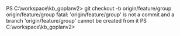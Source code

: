 PS C:\workspace\kb_goplanv2> git checkout -b origin/feature/group origin/feature/group
fatal: 'origin/feature/group' is not a commit and a branch 'origin/feature/group' cannot be created from it
PS C:\workspace\kb_goplanv2>
